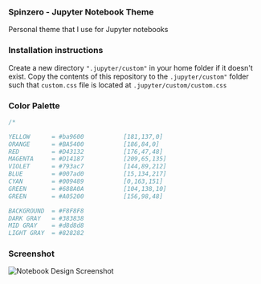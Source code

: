 ### Spinzero - Jupyter Notebook Theme
Personal theme that I use for Jupyter notebooks

### Installation instructions
Create a new directory `".jupyter/custom"` in your home folder if it doesn't exist.
Copy the contents of this repository to the `.jupyter/custom"` folder such that `custom.css` file is located at `.jupyter/custom/custom.css`

### Color Palette
```CSS
/*

YELLOW      = #ba9600			[181,137,0]
ORANGE      = #BA5400			[186,84,0]
RED         = #D43132			[176,47,48]
MAGENTA     = #D14187			[209,65,135]
VIOLET      = #793ac7			[144,89,212]
BLUE        = #007ad0			[15,134,217]
CYAN        = #009489			[0,163,151]
GREEN       = #688A0A			[104,138,10]
GREEN       = #A05200			[156,98,48]

BACKGROUND  = #F8F8F8
DARK GRAY   = #383838
MID GRAY    = #d8d8d8
LIGHT GRAY  = #828282

```

### Screenshot

![Notebook Design Screenshot](https://github.com/neilpanchal/spinzero-jupyter-theme/raw/master/screenshot_v2.png "Notebook Design")
